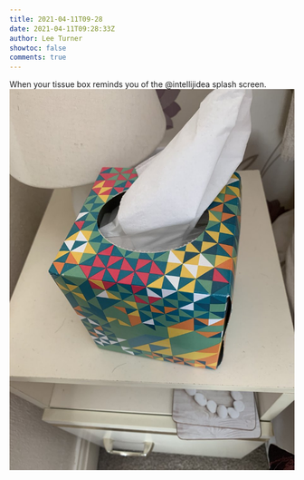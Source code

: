 ```yaml
---
title: 2021-04-11T09-28
date: 2021-04-11T09:28:33Z
author: Lee Turner
showtoc: false
comments: true
---
```


When your tissue box reminds you of the @intellijidea splash screen. ![](/img/x//1381177339988574212-EyrtdrXWgAE5FjF.jpg)

